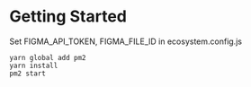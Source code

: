 # Getting Started
Set FIGMA_API_TOKEN, FIGMA_FILE_ID in ecosystem.config.js
```
yarn global add pm2
yarn install
pm2 start
```
